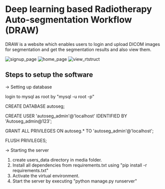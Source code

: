 #  Deep learning based Radiotherapy Auto-segmentation Workflow (DRAW)


DRAW is a website which enables users to login and upload DICOM images
for segmentation and get the segmentation results and also view them.

![signup_page](https://github.com/CHAVI-India/draw/assets/101348975/e0c00af8-8998-4062-a2d8-a22f3f044a5e)
![home_page](https://github.com/CHAVI-India/draw/assets/101348975/bdcc6684-ce5c-49a3-885a-1b1aacd36e06)
![view_rtstruct](https://github.com/CHAVI-India/draw/assets/101348975/b017ddd1-71ba-46c8-aa2e-c9d67f059f5f)

## Steps to setup the software

-> Setting up database

login to mysql as root by "mysql -u root -p"

CREATE DATABASE autoseg;

CREATE USER 'autoseg_admin'@'localhost' IDENTIFIED BY 'Autoseg_admin@123';

GRANT ALL PRIVILEGES ON autoseg.* TO 'autoseg_admin'@'localhost';

FLUSH PRIVILEGES;

-> Starting the server

1) create users_data directory in media folder.
2) Install all dependencies from requirements.txt using "pip install -r requirements.txt"
3) Activate the virtual environment.
4) Start the server by executing "python manage.py runserver"


